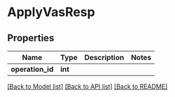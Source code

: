 # ApplyVasResp

## Properties
Name | Type | Description | Notes
------------ | ------------- | ------------- | -------------
**operation_id** | **int** |  | 

[[Back to Model list]](../../README.md#documentation-for-models) [[Back to API list]](../../README.md#documentation-for-api-endpoints) [[Back to README]](../../README.md)

